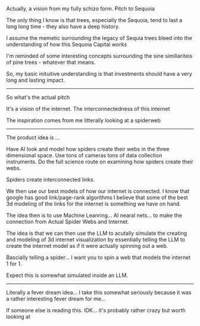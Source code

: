 Actually, a vision from my fully schizo form.
Pitch to Sequoia

The only thing I know is that trees, especially the Sequoia, tend to last a long long time - they also have a deep history.

I assume the memetic surrounding the legacy of Sequia trees bleed into the understanding of how this Sequoia Capital works

I'm reminded of some interesting concepts surrounding the sine similiariteis of pine trees - whatever that means.

So, my basic inituitive understanding is that investments should have a very long and lasting impact.

---

So what's the actual pitch

It's a vision of the internet.
The interconnectedness of this internet

The inspiration comes from me litterally looking at a spiderweb

---

The product idea is ...

Have AI look and model how spiders create their webs in the three dimensional space. Use tons of cameras tons of data collection instruments. Do the full science route on examining how spiders create their webs.

Spiders create interconnected links.

We then use our best models of how our internet is connected.
I know that google has good link/page-rank algorithms
I believe that some of the best 3d modeling of the links for the internet is something we have on hand.

The idea then is to use Machine Leanring... AI nearal nets... to make the connection from Actual Spider Webs and Internet.

The idea is that we can then use the LLM to acutally simulate the creating and modeling of 3d internet visualization by essentially telling the LLM to create the internet model as if it were actually spinning out a web.

Bascially telling a spider... I want you to spin a web that models the internet 1 for 1.

Expect this is somewhat simulated inside an LLM.

---

Literally a fever dream idea...
I take this somewhat seriously because it was a rather interesting fever dream for me...

If someone else is reading this. IDK... it's probably rather crazy but worth looking at
